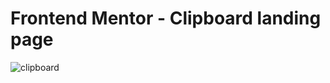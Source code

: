 # Frontend Mentor - Clipboard landing page
![clipboard](https://github.com/Joeybur/clipboard-landing-page/assets/144486623/0abadb00-7bde-4abe-930c-ce4c50ec261b)
